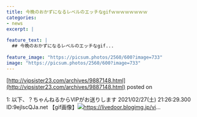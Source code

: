 ```yaml
---
title: 今晩のおかずになるレベルのエッチなgifｗｗｗｗｗｗｗｗ
categories:
- news
excerpt: |
  
feature_text: |
  ## 今晩のおかずになるレベルのエッチなgif...
  
feature_image: "https://picsum.photos/2560/600?image=733"
image: "https://picsum.photos/2560/600?image=733"
---
```


[http://vipsister23.com/archives/9887148.html](http://vipsister23.com/archives/9887148.html)
posted on 

<!--more-->

1: 以下、？ちゃんねるからVIPがお送りします 2021/02/27(土) 21:26:29.300 ID:9ejlscQJa.net 【gif画像】![](https://livedoor.blogimg.jp/vipsister23/imgs/9/c/9c5f4664.gifhttps://livedoor.blogimg.jp/vipsister23/imgs/1/5/15875c4e.gif)https://livedoor.blogimg.jp/vi...
